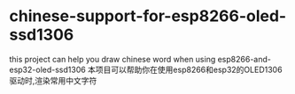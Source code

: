 # chinese-support-for-esp8266-oled-ssd1306
this project can help you draw chinese word when using esp8266-and-esp32-oled-ssd1306
本项目可以帮助你在使用esp8266和esp32的OLED1306驱动时,渲染常用中文字符

